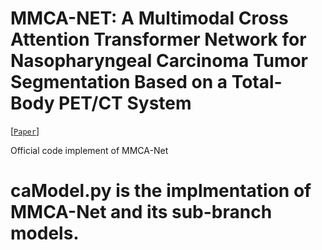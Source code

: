 # MMCA-NET: A Multimodal Cross Attention Transformer Network for Nasopharyngeal Carcinoma Tumor Segmentation Based on a Total-Body PET/CT System
[[`Paper`](https://doi.org/10.1109/JBHI.2024.3405993)]

Official code implement of MMCA-Net
# caModel.py is the implmentation of MMCA-Net and its sub-branch models.
